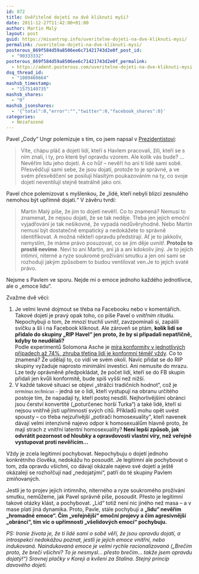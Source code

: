 ```yaml
---
id: 872
title: Uvěřitelné dojetí na dvě kliknutí myši?
date: 2011-12-27T11:42:00+01:00
author: Martin Malý
layout: post
guid: https://misantrop.info/uveritelne-dojeti-na-dve-kliknuti-mysi/
permalink: /uveritelne-dojeti-na-dve-kliknuti-mysi/
posterous_869f584d59a8506ee6c71421743d2e0f_post_id:
  - "90333332"
posterous_869f584d59a8506ee6c71421743d2e0f_permalink:
  - https://adent.posterous.com/uveritelne-dojeti-na-dve-kliknuti-mysi
dsq_thread_id:
  - "1089460664"
mashsb_timestamp:
  - "1575149735"
mashsb_shares:
  - "0"
mashsb_jsonshares:
  - '{"total":0,"error":"","twitter":0,"facebook_shares":0}'
categories:
  - Nezařazené
---
```

Pavel &#8222;Cody&#8220; Ungr polemizuje s t&iacute;m, co jsem napsal v [Prezidentistovi](https://misantrop.info/prezidentista):

<blockquote class="posterous_medium_quote">
  <p>
    V&iacute;te, ch&aacute;pu pl&aacute;č a dojet&iacute; lid&iacute;, kteř&iacute; s Havlem pracovali, žili, kteř&iacute; se s n&iacute;m znali, i ty, pro kter&eacute; byl opravdu vzorem. Ale kolik v&aacute;s bude? &#8230; Nevěř&iacute;m lidu jeho dojet&iacute;. A co hůř &#8211; nevěř&iacute; ho ani ti lid&eacute; sami sobě. Přesvědčuj&iacute; sami sebe, že jsou dojat&iacute;, protože to je spr&aacute;vn&eacute;, a ve sv&eacute;m přesvědčen&iacute; se posiluj&iacute; hlasit&yacute;m poukazov&aacute;n&iacute;m na ty, co svoje dojet&iacute; neventiluj&iacute; stejně teatr&aacute;lně jako oni.
  </p>
</blockquote>

Pavel chce polemizovat s my&scaron;lenkou, že &#8222;lid&eacute;, kteř&iacute; nebyli bl&iacute;zc&iacute; zesnul&eacute;ho nemohou b&yacute;t upř&iacute;mně dojati.&#8220; V z&aacute;věru tvrd&iacute;:

> Martin Mal&yacute; p&iacute;&scaron;e, že jim to dojet&iacute; nevěř&iacute;. Co to znamen&aacute;? Nemus&iacute; to znamenat, že nejsou dojati, že se tak neděje. Třeba jen jejich emočn&iacute; vyjadřov&aacute;n&iacute; je tak ne&scaron;ikovn&eacute;, že vypad&aacute; nedůvěryhodně. Nebo Martin nemus&iacute; b&yacute;t dostatečně empatick&yacute; a nedok&aacute;žete to spr&aacute;vně identifikovat. A možn&aacute; někteř&iacute; opravdu předst&iacute;raj&iacute;. Ať je to jakkoliv, nemysl&iacute;m, že m&aacute;me pr&aacute;vo posuzovat, co se jim děje uvnitř. **Protože to prostě nev&iacute;me**. Nev&iacute; to ani Martin, ani j&aacute; a ani kdokoliv jin&yacute;. Je to jejich intimn&iacute;, nitern&eacute; a ryze soukrom&eacute; prož&iacute;v&aacute;n&iacute; smutku a jen oni sami se rozhoduj&iacute; jak&yacute;m způsobem to budou ventilovat ven.Je to jejich svat&eacute; pr&aacute;vo.

Nejsme s Pavlem ve sporu. Nejde mi o emoce jednoho každ&eacute;ho jednotlivce, ale o &#8222;emoce lidu&#8220;.

Zvažme dvě věci:

  1. Je velmi levn&eacute; dojmout se třeba na Facebooku nebo v koment&aacute;ř&iacute;ch. Takov&eacute; dojet&iacute; je prav&yacute; opak toho, co p&iacute;&scaron;e Pavel o _vnitřn&iacute;m ritu&aacute;lu_. Nepochybuji o tom, že mnoz&iacute; truchl&iacute; uvnitř, zavzpom&iacute;nali si, zap&aacute;lili sv&iacute;čku a &scaron;li i na Facebook kliknout. Ale z&aacute;roveň se pt&aacute;m, **kolik lid&iacute; se přidalo do skupiny &#8222;RIP Havel&#8220; jen proto, že by si připadali nepatřičně, kdyby to neudělali?**  
    Podle experimentů Solomona Asche je [m&iacute;ra konformity v jednotliv&yacute;ch př&iacute;padech až 74%, zhruba třetina lid&iacute; je konformn&iacute; t&eacute;měř vždy](https://blog.maly.cz/index.php?cmt=151). Co to znamen&aacute;? Že udělaj&iacute; to, co vid&iacute; ve sv&eacute;m okol&iacute;. Nav&iacute;c přidat se do RIP skupiny vyžaduje naprosto minim&aacute;ln&iacute; investici. Ani nemus&iacute;te do mrazu. Lze tedy opr&aacute;vněně předpokl&aacute;dat, že počet lid&iacute;, kteř&iacute; se do FB skupin přidali jen kvůli konformitě, bude sp&iacute;&scaron; vy&scaron;&scaron;&iacute; než niž&scaron;&iacute;.
  2. V každ&eacute; takov&eacute; situaci se objev&iacute; &#8222;str&aacute;žci tradičn&iacute;ch hodnot&#8220;, což je <span style="font-family: mceinline;"><em>terminus technicus</em> &#8211; </span>jedn&aacute; se o lidi, kteř&iacute; vystupuj&iacute; na obranu určit&eacute;ho postoje t&iacute;m, že napadaj&iacute; ty, kteř&iacute; postoj nesd&iacute;l&iacute;. Nejhorlivěj&scaron;&iacute;mi obr&aacute;nci jsou čerstv&iacute; konvertit&eacute; (&#8222;poturčenec hor&scaron;&iacute; Turka&#8220;) a tak&eacute; lid&eacute;, kteř&iacute; si nejsou vnitřně jisti upř&iacute;mnost&iacute; sv&yacute;ch citů. Př&iacute;kladů mohu opět uv&eacute;st spousty &#8211; co třeba nejzuřivěj&scaron;&iacute; &#8222;pot&iacute;rači homosexuality&#8220;, kteř&iacute; navenek d&aacute;vaj&iacute; velmi intenzivně najevo odpor k homosexu&aacute;lům hlavně proto, že maj&iacute; strach z vnitřn&iacute; latentn&iacute; homosexuality? **Nen&iacute; lep&scaron;&iacute; způsob, jak odvr&aacute;tit pozornost od hloubky a opravdovosti vlastn&iacute; v&iacute;ry, než veřejně vystupovat proti nevěř&iacute;c&iacute;m&#8230;**

Vždy je zcela legitimn&iacute; pochybovat. Nepochybuju o dojet&iacute; jednoho konkr&eacute;tn&iacute;ho člověka, nedok&aacute;žu ho posoudit. Je legitimn&iacute; ale pochybovat o tom, zda opravdu v&scaron;ichni, co d&aacute;vaj&iacute; ok&aacute;zale najevo sv&eacute; dojet&iacute; a je&scaron;tě ok&aacute;zaleji se rozhořčuj&iacute; nad &#8222;nedojat&yacute;mi&#8220;, patř&iacute; do t&eacute; skupiny Pavlem zmiňovan&yacute;ch.

Jestli je to projev jejich intimn&iacute;ho, nitern&eacute;ho a ryze soukrom&eacute;ho prož&iacute;v&aacute;n&iacute; smutku, nemůžeme, jak Pavel spr&aacute;vně p&iacute;&scaron;e, posoudit. Přesto je legitimn&iacute; takov&eacute; ot&aacute;zky kl&aacute;st, a pochybovat. &#8222;Lid&#8220; totiž nen&iacute; nic jin&eacute;ho než masa &#8211; a v mase plat&iacute; jin&aacute; dynamika. Proto, Pavle, st&aacute;le pochybuji a **&#8222;lidu&#8220; nevěř&iacute;m &#8222;hromadn&eacute; emoce&#8220;. Č&iacute;m &#8222;veřejněj&scaron;&iacute;&#8220; emočn&iacute; projevy a č&iacute;m agresivněj&scaron;&iacute; &#8222;obr&aacute;nci&#8220;, t&iacute;m v&iacute;c o upř&iacute;mnosti &#8222;v&scaron;elidov&yacute;ch emoc&iacute;&#8220; pochybuju.**

_PS: Ironie života je, že ti lid&eacute; sami o sobě věř&iacute;, že jsou opravdu dojat&iacute;, a introspekc&iacute; nedok&aacute;žou poznat, jestli je jejich emoce vnitřn&iacute;, nebo indukovan&aacute;. Naindukovan&aacute; emoce je velmi rychle racionalizovan&aacute; (&#8222;Breč&iacute;m proto, že breč&iacute; v&scaron;ichni? To je nesmysl&#8230; přesto breč&iacute;m&#8230; takže jsem opravdu dojat&yacute;!&#8220;) Srovnej plačky v Koreji a kv&iacute;len&iacute; za Stalina. Stejn&yacute; princip davov&eacute;ho dojet&iacute;._